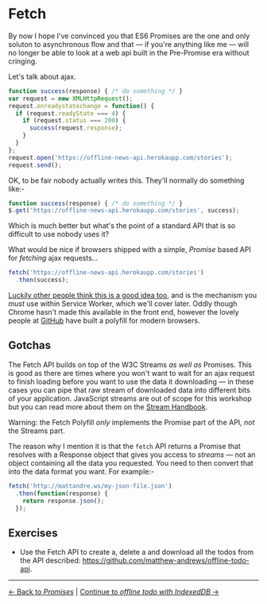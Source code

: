 # Fetch

By now I hope I've convinced you that ES6 Promises are the one and only soluton to asynchronous flow and that — if you're anything like me — will no longer be able to look at a web api built in the Pre-Promise era without cringing.

Let's talk about ajax.

```js
function success(response) { /* do something */ }
var request = new XMLHttpRequest();
request.onreadystatechange = function() {
  if (request.readyState === 4) {
    if (request.status === 200) {
      success(request.response);
    }
  }
};
request.open('https://offline-news-api.herokaupp.com/stories');
request.send();
```

OK, to be fair nobody actually writes this.  They'll normally do something like:-

```js
function success(response) { /* do something */ }
$.get('https://offline-news-api.herokaupp.com/stories', success);
```

Which is much better but what's the point of a standard API that is so difficult to use nobody uses it?

What would be nice if browsers shipped with a simple, _Promise_ based API for _fetching_ ajax requests…

```js
fetch('https://offline-news-api.herokaupp.com/stories')
  .then(success);
```

[Luckily other people think this is a good idea too](http://fetch.spec.whatwg.org/), and is the mechanism you *must* use within Service Worker, which we'll cover later.  Oddly though Chrome hasn't made this available in the front end, however the lovely people at [GitHub](https://www.github.com/github/fetch) have built a polyfill for modern browsers.

## Gotchas

The Fetch API builds on top of the W3C Streams _as well as_ Promises.  This is good as there are times where you won't want to wait for an ajax request to finish loading before you want to use the data it downloading — in these cases you can pipe that raw stream of downloaded data into different bits of your application.  JavaScript streams are out of scope for this workshop but you can read more about them on the [Stream Handbook](https://github.com/substack/stream-handbook).

Warning: the Fetch Polyfill _only_ implements the Promise part of the API, *not* the Streams part.

The reason why I mention it is that the `fetch` API returns a Promise that resolves with a Response object that gives you access to *streams* — not an object containing all the data you requested.  You need to then convert that into the data format you want.  For example:-

```js
fetch('http://mattandre.ws/my-json-file.json')
  .then(function(response) {
    return response.json();
  });
```

## Exercises

- Use the Fetch API to create a, delete a and download all the todos from the API described: https://github.com/matthew-andrews/offline-todo-api.

---

[← Back to *Promises*](./) | [Continue to *offline todo with IndexedDB* →](../03-offline-todo)
